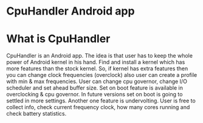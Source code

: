 <div id="content">
	<div id="header">
		<h1>CpuHandler Android app</h1>
	</div>
	<div id="mainContent">
             <h1>What is CpuHandler</h1>
                   <p>CpuHandler is an Android app. The idea is that user has to keep the whole power of Android kernel
                   in his hand. Find and install a kernel which has more features than the stock kernel. So, if kernel has extra features
                   then you can change clock frequencies (overclock) also user can create a profile with min &amp; max frequencies.
                   User can change cpu governor, change I/O scheduler and set ahead buffer size. Set on boot feature is available
                   in overclocking &amp; cpu governor. In future versions set on boot is going to settled in more settings. Another one feature is undervolting. User is free to collect info, check current frequency clock, how many cores running and check
                   battery statistics.</p>
	</div>
</div>

